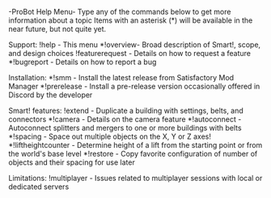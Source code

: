 -ProBot Help Menu-
Type any of the commands below to get more information about a topic
Items with an asterisk (*) will be available in the near future, but not quite yet.

Support:
!help - This menu
*!overview- Broad description of Smart!, scope, and design choices
!featurerequest - Details on how to request a feature
*!bugreport - Details on how to report a bug

Installation:
*!smm - Install the latest release from Satisfactory Mod Manager
*!prerelease - Install a pre-release version occasionally offered in Discord by the developer

Smart! features:
!extend - Duplicate a building with settings, belts, and connectors
*!camera - Details on the camera feature
*!autoconnect - Autoconnect splitters and mergers to one or more buildings with belts
*!spacing - Space out multiple objects on the X, Y or Z axes!
*!liftheightcounter - Determine height of a lift from the starting point or from the world's base level
*!restore - Copy favorite configuration of number of objects and their spacing for use later

Limitations:
!multiplayer - Issues related to multiplayer sessions with local or dedicated servers
